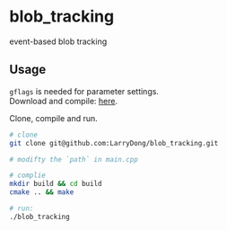 # blob_tracking
event-based blob tracking


## Usage
`gflags` is needed for parameter settings.   
Download and compile: [here](https://github.com/gflags/gflags).

Clone, compile and run.
```bash
# clone 
git clone git@github.com:LarryDong/blob_tracking.git

# modifty the `path` in main.cpp

# complie 
mkdir build && cd build
cmake .. && make

# run:
./blob_tracking
```

